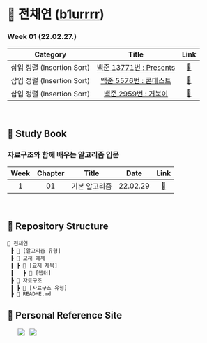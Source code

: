 # 🌱 전채연 ([b1urrrr](https://github.com/b1urrrr))
### Week 01 (22.02.27.)
| Category | Title | Link |
| :---: | :---: | :---: |
| 삽입 정렬 (Insertion Sort) | <a href="https://www.acmicpc.net/problem/13771">백준 13771번 : Presents</a>  | <a href="https://github.com/b1urrrr/Algorithm-Study/blob/main/전채연/Sorting%20(정렬)/Insertion%20Sort%20(삽입%20정렬)/Presents.java">🔗</a> |
| 삽입 정렬 (Insertion Sort) | <a href="https://www.acmicpc.net/problem/5576">백준 5576번 : 콘테스트</a> | <a href="https://github.com/b1urrrr/Algorithm-Study/blob/main/전채연/Sorting%20(정렬)/Insertion%20Sort%20(삽입%20정렬)/콘테스트.java">🔗</a> |
| 삽입 정렬 (Insertion Sort) | <a href="https://www.acmicpc.net/problem/2959">백준 2959번 : 거북이</a> | <a href="https://github.com/b1urrrr/Algorithm-Study/blob/main/전채연/Sorting%20(정렬)/Insertion%20Sort%20(삽입%20정렬)/거북이.java">🔗</a> |

<!--
|  | <a href=""></a> | <a href="">🔗</a> |
-->

<br>

## 📍 Study Book
### 자료구조와 함께 배우는 알고리즘 입문
| Week | Chapter | Title | Date | Link |
| :---: | :---: | :---: | :---: | :---: |
| 1 | 01 | 기본 알고리즘 | 22.02.29 | <a href="https://github.com/b1urrrr/Algorithm-Study/tree/main/전채연/교재%20예제/자료구조와%20함께%20배우는%20알고리즘%20입문/chap01">🔗</a> |

<!--
|  |  |  | 22. | <a href="">🔗</a> |
-->

<br>

## 📍 Repository Structure
```
📂 전채연
 ┣ 📂 [알고리즘 유형]
 ┣ 📂 교재 예제
 ┃ ┣ 📂 [교재 제목]
 ┃   ┣ 📂 [챕터]
 ┣ 📂 자료구조
 ┃ ┣ 📂 [자료구조 유형]
 ┣ 📜 README.md
```

## 📍 Personal Reference Site
&nbsp;&nbsp;&nbsp;&nbsp;&nbsp; <a href="https://blog.naver.com/b1urrr"><img src="https://img.shields.io/badge/Naver-03C75A?style=for-the-badge&logo=naver&logoColor=white"></a> &nbsp; <a href="https://teal-floss-6e7.notion.site/Java-Syntax-and-Concepts-dc9253f0d556426e855ca129f54f9e61"><img src="https://img.shields.io./badge/Notion-000000?style=for-the-badge&logo=notion&logoColor=white"></a>
